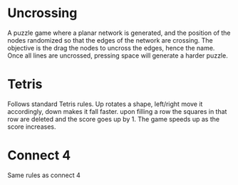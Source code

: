 # Uncrossing
A puzzle game where a planar network is generated, and the position of the nodes randomized so that the edges of the network are crossing.
The objective is the drag the nodes to uncross the edges, hence the name. Once all lines are uncrossed, pressing space will generate a harder puzzle.
# Tetris
Follows standard Tetris rules. Up rotates a shape, left/right move it accordingly, down makes it fall faster.
upon filling a row the squares in that row are deleted and the score goes up by 1.
The game speeds up as the score increases.
# Connect 4
Same rules as connect 4
